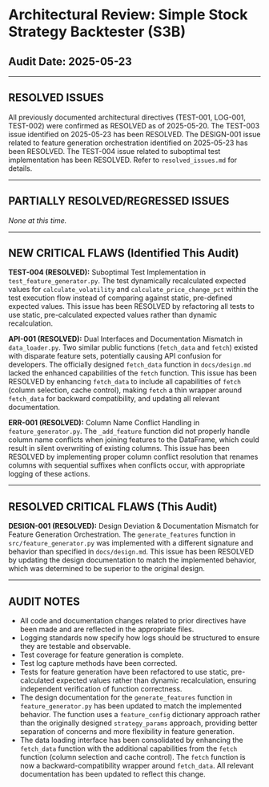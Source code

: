 # Architectural Review: Simple Stock Strategy Backtester (S3B)
## Audit Date: 2025-05-23

---

## RESOLVED ISSUES

All previously documented architectural directives (TEST-001, LOG-001, TEST-002) were confirmed as RESOLVED as of 2025-05-20. The TEST-003 issue identified on 2025-05-23 has been RESOLVED. The DESIGN-001 issue related to feature generation orchestration identified on 2025-05-23 has been RESOLVED. The TEST-004 issue related to suboptimal test implementation has been RESOLVED. Refer to `resolved_issues.md` for details.

---

## PARTIALLY RESOLVED/REGRESSED ISSUES

_None at this time._

---

## NEW CRITICAL FLAWS (Identified This Audit)

**TEST-004 (RESOLVED):** Suboptimal Test Implementation in `test_feature_generator.py`. The test dynamically recalculated expected values for `calculate_volatility` and `calculate_price_change_pct` within the test execution flow instead of comparing against static, pre-defined expected values. This issue has been RESOLVED by refactoring all tests to use static, pre-calculated expected values rather than dynamic recalculation.

**API-001 (RESOLVED):** Dual Interfaces and Documentation Mismatch in `data_loader.py`. Two similar public functions (`fetch_data` and `fetch`) existed with disparate feature sets, potentially causing API confusion for developers. The officially designed `fetch_data` function in `docs/design.md` lacked the enhanced capabilities of the `fetch` function. This issue has been RESOLVED by enhancing `fetch_data` to include all capabilities of `fetch` (column selection, cache control), making `fetch` a thin wrapper around `fetch_data` for backward compatibility, and updating all relevant documentation.

**ERR-001 (RESOLVED):** Column Name Conflict Handling in `feature_generator.py`. The `_add_feature` function did not properly handle column name conflicts when joining features to the DataFrame, which could result in silent overwriting of existing columns. This issue has been RESOLVED by implementing proper column conflict resolution that renames columns with sequential suffixes when conflicts occur, with appropriate logging of these actions.

---

## RESOLVED CRITICAL FLAWS (This Audit)

**DESIGN-001 (RESOLVED):** Design Deviation & Documentation Mismatch for Feature Generation Orchestration. The `generate_features` function in `src/feature_generator.py` was implemented with a different signature and behavior than specified in `docs/design.md`. This issue has been RESOLVED by updating the design documentation to match the implemented behavior, which was determined to be superior to the original design.

---

## AUDIT NOTES
- All code and documentation changes related to prior directives have been made and are reflected in the appropriate files.
- Logging standards now specify how logs should be structured to ensure they are testable and observable.
- Test coverage for feature generation is complete.
- Test log capture methods have been corrected.
- Tests for feature generation have been refactored to use static, pre-calculated expected values rather than dynamic recalculation, ensuring independent verification of function correctness.
- The design documentation for the `generate_features` function in `feature_generator.py` has been updated to match the implemented behavior. The function uses a `feature_config` dictionary approach rather than the originally designed `strategy_params` approach, providing better separation of concerns and more flexibility in feature generation.
- The data loading interface has been consolidated by enhancing the `fetch_data` function with the additional capabilities from the `fetch` function (column selection and cache control). The `fetch` function is now a backward-compatibility wrapper around `fetch_data`. All relevant documentation has been updated to reflect this change.
